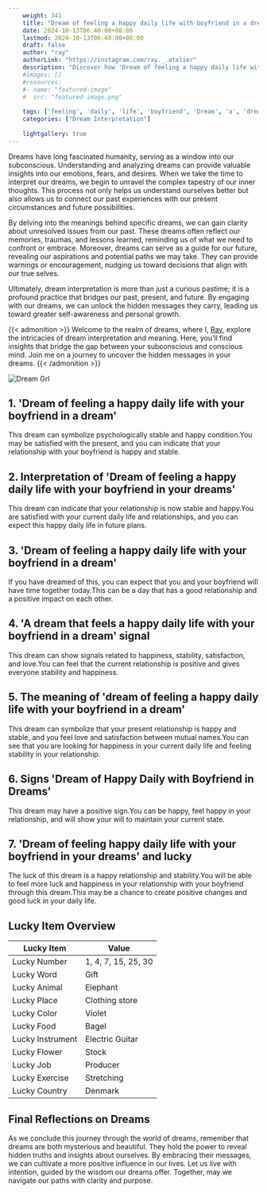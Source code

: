 ```yaml
---
    weight: 341
    title: "Dream of feeling a happy daily life with boyfriend in a dream"  # Assuming 'title' column exists
    date: 2024-10-13T06:40:00+08:00
    lastmod: 2024-10-13T06:40:00+08:00
    draft: false
    author: "ray"
    authorLink: "https://instagram.com/ray._.atelier"
    description: "Discover how 'Dream of feeling a happy daily life with boyfriend in a dream' can interpret your future and uncover its significant meanings in your life."
    #images: []
    #resources:
    #- name: "featured-image"
    #  src: "featured-image.png"
    
    tags: ['feeling', 'daily', 'life', 'boyfriend', 'Dream', 'a', 'dream', 'in', 'happy', 'of', 'with']
    categories: ["Dream Interpretation"]
    
    lightgallery: true
---
```

    
Dreams have long fascinated humanity, serving as a window into our subconscious. Understanding and analyzing dreams can provide valuable insights into our emotions, fears, and desires. When we take the time to interpret our dreams, we begin to unravel the complex tapestry of our inner thoughts. This process not only helps us understand ourselves better but also allows us to connect our past experiences with our present circumstances and future possibilities.

By delving into the meanings behind specific dreams, we can gain clarity about unresolved issues from our past. These dreams often reflect our memories, traumas, and lessons learned, reminding us of what we need to confront or embrace. Moreover, dreams can serve as a guide for our future, revealing our aspirations and potential paths we may take. They can provide warnings or encouragement, nudging us toward decisions that align with our true selves.

Ultimately, dream interpretation is more than just a curious pastime; it is a profound practice that bridges our past, present, and future. By engaging with our dreams, we can unlock the hidden messages they carry, leading us toward greater self-awareness and personal growth.

{{< admonition >}}
Welcome to the realm of dreams, where I, [Ray](https://instagram.com/ray._.atelier), explore the intricacies of dream interpretation and meaning. Here, you’ll find insights that bridge the gap between your subconscious and conscious mind. Join me on a journey to uncover the hidden messages in your dreams.
{{< /admonition >}}

![Dream Grl](https://cdn.pixabay.com/photo/2017/11/02/03/35/gothic-2910057_1280.jpg "Dream Grl")

## 1. 'Dream of feeling a happy daily life with your boyfriend in a dream'
This dream can symbolize psychologically stable and happy condition.You may be satisfied with the present, and you can indicate that your relationship with your boyfriend is happy and stable.

## 2. Interpretation of 'Dream of feeling a happy daily life with your boyfriend in your dreams'
This dream can indicate that your relationship is now stable and happy.You are satisfied with your current daily life and relationships, and you can expect this happy daily life in future plans.

## 3. 'Dream of feeling a happy daily life with your boyfriend in a dream'
If you have dreamed of this, you can expect that you and your boyfriend will have time together today.This can be a day that has a good relationship and a positive impact on each other.

## 4. 'A dream that feels a happy daily life with your boyfriend in a dream' signal
This dream can show signals related to happiness, stability, satisfaction, and love.You can feel that the current relationship is positive and gives everyone stability and happiness.

## 5. The meaning of 'dream of feeling a happy daily life with your boyfriend in a dream'
This dream can symbolize that your present relationship is happy and stable, and you feel love and satisfaction between mutual names.You can see that you are looking for happiness in your current daily life and feeling stability in your relationship.

## 6. Signs 'Dream of Happy Daily with Boyfriend in Dreams'
This dream may have a positive sign.You can be happy, feel happy in your relationship, and will show your will to maintain your current state.

## 7. 'Dream of feeling happy daily life with your boyfriend in your dreams' and lucky
The luck of this dream is a happy relationship and stability.You will be able to feel more luck and happiness in your relationship with your boyfriend through this dream.This may be a chance to create positive changes and good luck in your daily life.

## Lucky Item Overview
| Lucky Item          | Value              |
|---------------|--------------------|
| Lucky Number        | 1, 4, 7, 15, 25, 30  |
| Lucky Word          | Gift |
| Lucky Animal        | Elephant |
| Lucky Place         | Clothing store     |
| Lucky Color         | Violet     |
| Lucky Food          | Bagel      |
| Lucky Instrument    | Electric Guitar |
| Lucky Flower        | Stock    |
| Lucky Job           | Producer       |
| Lucky Exercise      | Stretching  |
| Lucky Country       | Denmark    |


##  Final Reflections on Dreams

As we conclude this journey through the world of dreams, remember that dreams are both mysterious and beautiful. They hold the power to reveal hidden truths and insights about ourselves. By embracing their messages, we can cultivate a more positive influence in our lives. Let us live with intention, guided by the wisdom our dreams offer. Together, may we navigate our paths with clarity and purpose.
